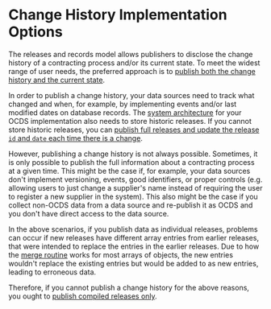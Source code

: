 # Change History Implementation Options

The releases and records model allows publishers to disclose the change history of a contracting process and/or its current state. To meet the widest range of user needs, the preferred approach is to [publish both the change history and the current state](../build/incremental_updates).

In order to publish a change history, your data sources need to track what changed and when, for example, by implementing events and/or last modified dates on database records. The [system architecture](../build/system_architectures) for your OCDS implementation also needs to store historic releases. If you cannot store historic releases, you can [publish full releases and update the release `id` and `date` each time there is a change](../build/full_updates).

However, publishing a change history is not always possible. Sometimes, it is only possible to publish the full information about a contracting process at a given time. This might be the case if, for example, your data sources don't implement versioning, events, good identifiers, or proper controls (e.g. allowing users to just change a supplier's name instead of requiring the user to register a new supplier in the system). This also might be the case if you collect non-OCDS data from a data source and re-publish it as OCDS and you don't have direct access to the data source.

In the above scenarios, if you publish data as individual releases, problems can occur if new releases have different array entries from earlier releases, that were intended to replace the entries in the earlier releases. Due to how the [merge routine](../../schema/merging.md#merge-routine) works for most arrays of objects, the new entries wouldn't replace the existing entries but would be added to as new entries, leading to erroneous data.

Therefore, if you cannot publish a change history for the above reasons, you ought to [publish compiled releases only](../build/no_change_history).
